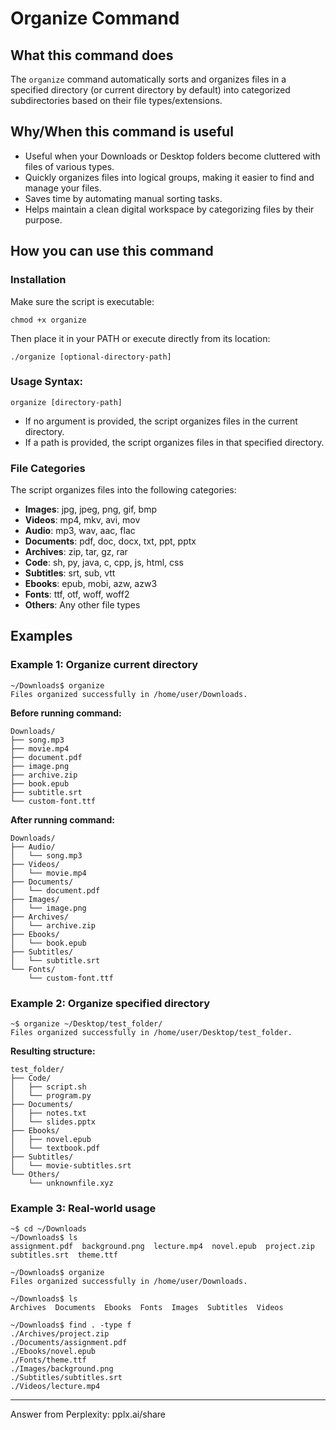 # Organize Command

## What this command does

The `organize` command automatically sorts and organizes files in a specified directory (or current directory by default) into categorized subdirectories based on their file types/extensions.

## Why/When this command is useful

- Useful when your Downloads or Desktop folders become cluttered with files of various types.
- Quickly organizes files into logical groups, making it easier to find and manage your files.
- Saves time by automating manual sorting tasks.
- Helps maintain a clean digital workspace by categorizing files by their purpose.

## How you can use this command

### Installation

Make sure the script is executable:

```
chmod +x organize
```

Then place it in your PATH or execute directly from its location:

```
./organize [optional-directory-path]
```

### Usage Syntax:

```
organize [directory-path]
```

- If no argument is provided, the script organizes files in the current directory.
- If a path is provided, the script organizes files in that specified directory.

### File Categories

The script organizes files into the following categories:

- **Images**: jpg, jpeg, png, gif, bmp
- **Videos**: mp4, mkv, avi, mov
- **Audio**: mp3, wav, aac, flac
- **Documents**: pdf, doc, docx, txt, ppt, pptx
- **Archives**: zip, tar, gz, rar
- **Code**: sh, py, java, c, cpp, js, html, css
- **Subtitles**: srt, sub, vtt
- **Ebooks**: epub, mobi, azw, azw3
- **Fonts**: ttf, otf, woff, woff2
- **Others**: Any other file types

## Examples

### Example 1: Organize current directory

```
~/Downloads$ organize
Files organized successfully in /home/user/Downloads.
```

**Before running command:**

```
Downloads/
├── song.mp3
├── movie.mp4
├── document.pdf
├── image.png
├── archive.zip
├── book.epub
├── subtitle.srt
└── custom-font.ttf
```

**After running command:**

```
Downloads/
├── Audio/
│   └── song.mp3
├── Videos/
│   └── movie.mp4
├── Documents/
│   └── document.pdf
├── Images/
│   └── image.png
├── Archives/
│   └── archive.zip
├── Ebooks/
│   └── book.epub
├── Subtitles/
│   └── subtitle.srt
└── Fonts/
    └── custom-font.ttf
```

### Example 2: Organize specified directory

```
~$ organize ~/Desktop/test_folder/
Files organized successfully in /home/user/Desktop/test_folder.
```

**Resulting structure:**

```
test_folder/
├── Code/
│   ├── script.sh
│   └── program.py
├── Documents/
│   ├── notes.txt
│   └── slides.pptx
├── Ebooks/
│   ├── novel.epub
│   └── textbook.pdf
├── Subtitles/
│   └── movie-subtitles.srt
└── Others/
    └── unknownfile.xyz
```

### Example 3: Real-world usage

```
~$ cd ~/Downloads
~/Downloads$ ls
assignment.pdf  background.png  lecture.mp4  novel.epub  project.zip  subtitles.srt  theme.ttf

~/Downloads$ organize
Files organized successfully in /home/user/Downloads.

~/Downloads$ ls
Archives  Documents  Ebooks  Fonts  Images  Subtitles  Videos

~/Downloads$ find . -type f
./Archives/project.zip
./Documents/assignment.pdf
./Ebooks/novel.epub
./Fonts/theme.ttf
./Images/background.png
./Subtitles/subtitles.srt
./Videos/lecture.mp4
```

---
Answer from Perplexity: pplx.ai/share

